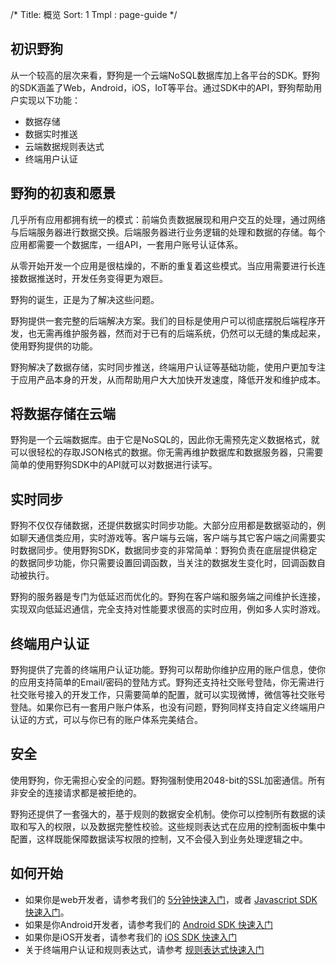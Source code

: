 /*
Title: 概览
Sort: 1
Tmpl : page-guide
*/

## 初识野狗

从一个较高的层次来看，野狗是一个云端NoSQL数据库加上各平台的SDK。野狗的SDK涵盖了Web，Android，iOS，IoT等平台。通过SDK中的API，野狗帮助用户实现以下功能：

*  数据存储
*  数据实时推送
*  云端数据规则表达式
*  终端用户认证

##  野狗的初衷和愿景

几乎所有应用都拥有统一的模式：前端负责数据展现和用户交互的处理，通过网络与后端服务器进行数据交换。后端服务器进行业务逻辑的处理和数据的存储。每个应用都需要一个数据库，一组API，一套用户账号认证体系。

从零开始开发一个应用是很枯燥的，不断的重复着这些模式。当应用需要进行长连接数据推送时，开发任务变得更为艰巨。

野狗的诞生，正是为了解决这些问题。

野狗提供一套完整的后端解决方案。我们的目标是使用户可以彻底摆脱后端程序开发，也无需再维护服务器，然而对于已有的后端系统，仍然可以无缝的集成起来，使用野狗提供的功能。

野狗解决了数据存储，实时同步推送，终端用户认证等基础功能，使用户更加专注于应用产品本身的开发，从而帮助用户大大加快开发速度，降低开发和维护成本。

## 将数据存储在云端

野狗是一个云端数据库。由于它是NoSQL的，因此你无需预先定义数据格式，就可以很轻松的存取JSON格式的数据。你无需再维护数据库和数据服务器，只需要简单的使用野狗SDK中的API就可以对数据进行读写。

## 实时同步

野狗不仅仅存储数据，还提供数据实时同步功能。大部分应用都是数据驱动的，例如聊天通信类应用，实时游戏等。客户端与云端，客户端与其它客户端之间需要实时数据同步。使用野狗SDK，数据同步变的非常简单：野狗负责在底层提供稳定的数据同步功能，你只需要设置回调函数，当关注的数据发生变化时，回调函数自动被执行。

野狗的服务器是专门为低延迟而优化的。野狗在客户端和服务端之间维护长连接，实现双向低延迟通信，完全支持对性能要求很高的实时应用，例如多人实时游戏。

## 终端用户认证

野狗提供了完善的终端用户认证功能。野狗可以帮助你维护应用的账户信息，使你的应用支持简单的Email/密码的登陆方式。野狗还支持社交账号登陆，你无需进行社交账号接入的开发工作，只需要简单的配置，就可以实现微博，微信等社交账号登陆。如果你已有一套用户账户体系，也没有问题，野狗同样支持自定义终端用户认证的方式，可以与你已有的账户体系完美结合。

## 安全
使用野狗，你无需担心安全的问题。野狗强制使用2048-bit的SSL加密通信。所有非安全的连接请求都是被拒绝的。

野狗还提供了一套强大的，基于规则的数据安全机制。使你可以控制所有数据的读取和写入的权限，以及数据完整性校验。这些规则表达式在应用的控制面板中集中配置，这样既能保障数据读写权限的控制，又不会侵入到业务处理逻辑之中。

## 如何开始
* 如果你是web开发者，请参考我们的 [5分钟快速入门](https://z.wilddog.com/5m)，或者 [Javascript SDK 快速入门](https://z.wilddog.com/web/quickstart)。
* 如果是你Android开发者，请参考我们的 [Android SDK 快速入门](https://z.wilddog.com/android/quickstart)
* 如果你是iOS开发者，请参考我们的 [iOS SDK 快速入门](https://z.wilddog.com/ios/quickstart)
* 关于终端用户认证和规则表达式，请参考 [规则表达式快速入门](https://z.wilddog.com/rule/quickstart)
